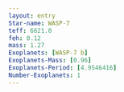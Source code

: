 ```yaml
---
layout: entry
Star-name: WASP-7
teff: 6621.0
feh: 0.12
mass: 1.27
Exoplanets: [WASP-7 b]
Exoplanets-Mass: [0.96]
Exoplanets-Period: [4.9546416]
Number-Exoplanets: 1
---
```

